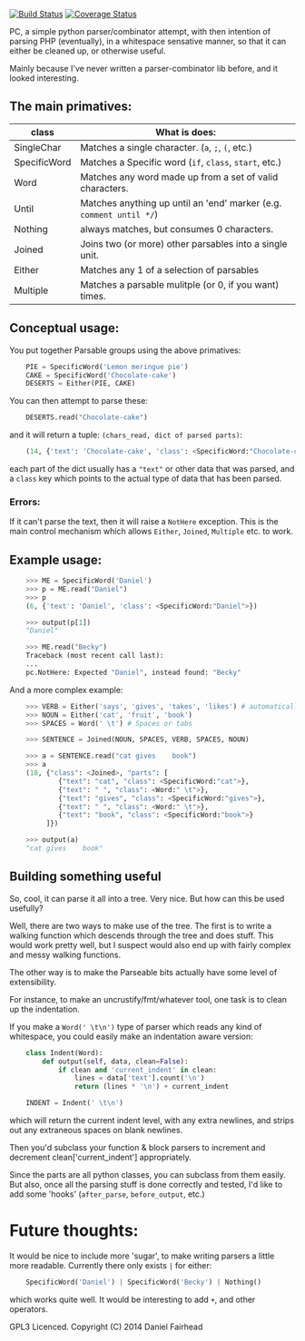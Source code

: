 [![Build Status](https://travis-ci.org/danthedeckie/pc.py.svg?branch=master)](https://travis-ci.org/danthedeckie/pc.py) [![Coverage Status](https://img.shields.io/coveralls/danthedeckie/pc.py.svg)](https://coveralls.io/r/danthedeckie/pc.py?branch=master)

PC, a simple python parser/combinator attempt, with then intention
of parsing PHP (eventually), in a whitespace sensative manner, so that
it can either be cleaned up, or otherwise useful.

Mainly because I've never written a parser-combinator lib before, and it
looked interesting.

## The main primatives:

class         | What is does:
------------- | ---------------------------------------------------------------
SingleChar    | Matches a single character. (`a`, `;`, `(`, etc.)
SpecificWord  | Matches a Specific word (`if`, `class`, `start`, etc.)
Word          | Matches any word made up from a set of valid characters.
Until         | Matches anything up until an 'end' marker (e.g. `comment until */`)
Nothing       | always matches, but consumes 0 characters.
Joined        | Joins two (or more) other parsables into a single unit.
Either        | Matches any 1 of a selection of parsables
Multiple      | Matches a parsable mulitple (or 0, if you want) times.

## Conceptual usage:

You put together Parsable groups using the above primatives:

```python
    PIE = SpecificWord('Lemon meringue pie')
    CAKE = SpecificWord('Chocolate-cake')
    DESERTS = Either(PIE, CAKE)
```

You can then attempt to parse these:

```python
    DESERTS.read("Chocolate-cake")
```

and it will return a tuple: `(chars_read, dict of parsed parts)`:

```python
    (14, {'text': 'Chocolate-cake', 'class': <SpecificWord:"Chocolate-cake">})
```

each part of the dict usually has a `"text"` or other data that was parsed, and a `class` key
which points to the actual type of data that has been parsed.

### Errors:

If it can't parse the text, then it will raise a `NotHere` exception.  This is the main
control mechanism which allows `Either`, `Joined`, `Multiple` etc. to work.

## Example usage:

```python
    >>> ME = SpecificWord('Daniel')
    >>> p = ME.read("Daniel")
    >>> p
    (6, {'text': 'Daniel', 'class': <SpecificWord:"Daniel">})

    >>> output(p[1])
    "Daniel"

    >>> ME.read("Becky")
    Traceback (most recent call last):
    ...
    pc.NotHere: Expected "Daniel", instead found: "Becky"
```

And a more complex example:

```python
    >>> VERB = Either('says', 'gives', 'takes', 'likes') # automatically converts into SpecificWord
    >>> NOUN = Either('cat', 'fruit', 'book')
    >>> SPACES = Word(' \t') # Spaces or tabs

    >>> SENTENCE = Joined(NOUN, SPACES, VERB, SPACES, NOUN)

    >>> a = SENTENCE.read("cat gives    book")
    >>> a
    (18, {"class": <Joined>, "parts": [
            {"text": "cat", "class": <SpecificWord:"cat">},
            {"text": " ", "class": <Word:" \t">},
            {"text": "gives", "class": <SpecificWord:"gives">},
            {"text": " ", "class": <Word:" \t">},
            {"text": "book", "class": <SpecificWord:"book">}
         ]})

    >>> output(a)
    "cat gives    book"
```

## Building something useful

So, cool, it can parse it all into a tree.  Very nice.  But how can this be used usefully?

Well, there are two ways to make use of the tree.  The first is to write a walking function
which descends through the tree and does stuff.  This would work pretty well, but I suspect would
also end up with fairly complex and messy walking functions.

The other way is to make the Parseable bits actually have some level of extensibility.

For instance, to make an uncrustify/fmt/whatever tool, one task is to clean up the indentation.

If you make a `Word(' \t\n')` type of parser which reads any kind of whitespace,
you could easily make an indentation aware version:

```python
    class Indent(Word):
        def output(self, data, clean=False):
            if clean and 'current_indent' in clean:
                lines = data['text'].count('\n')
                return (lines * '\n') + current_indent

    INDENT = Indent(' \t\n')    
```

which will return the current indent level, with any extra newlines, and strips out any
extraneous spaces on blank newlines.

Then you'd subclass your function & block parsers to increment and decrement
clean['current_indent'] appropriately.

Since the parts are all python classes, you can subclass from them easily.  But also, once
all the parsing stuff is done correctly and tested, I'd like to add some 'hooks' (`after_parse`,
`before_output`, etc.)

# Future thoughts:

It would be nice to include more 'sugar', to make writing parsers a little more readable.
Currently there only exists `|` for either:

```python
    SpecificWord('Daniel') | SpecificWord('Becky') | Nothing()
```

which works quite well.  It would be interesting to add `+`, and other
operators.

GPL3 Licenced.
Copyright (C) 2014 Daniel Fairhead
